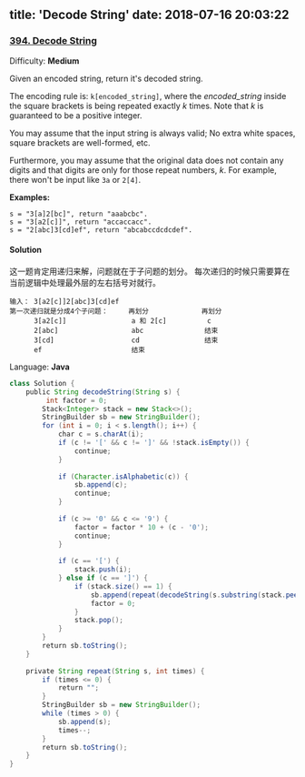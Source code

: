 title: 'Decode String'
date: 2018-07-16 20:03:22
---

### [394\. Decode String](https://leetcode.com/problems/decode-string/description/)

Difficulty: **Medium**



Given an encoded string, return it's decoded string.

The encoding rule is: `k[encoded_string]`, where the _encoded_string_ inside the square brackets is being repeated exactly _k_ times. Note that _k_ is guaranteed to be a positive integer.

You may assume that the input string is always valid; No extra white spaces, square brackets are well-formed, etc.

Furthermore, you may assume that the original data does not contain any digits and that digits are only for those repeat numbers, _k_. For example, there won't be input like `3a` or `2[4]`.

**Examples:**

```
s = "3[a]2[bc]", return "aaabcbc".
s = "3[a2[c]]", return "accaccacc".
s = "2[abc]3[cd]ef", return "abcabccdcdcdef".
```


#### Solution

这一题肯定用递归来解，问题就在于子问题的划分。
每次递归的时候只需要算在当前逻辑中处理最外层的左右括号对就行。
```
输入： 3[a2[c]]2[abc]3[cd]ef
第一次递归就是分成4个子问题：     再划分             再划分
      3[a2[c]]                a 和 2[c]          c
      2[abc]                  abc               结束
      3[cd]                   cd                结束
      ef                      结束
```

Language: **Java**

```java
class Solution {
    public String decodeString(String s) {
         int factor = 0;
        Stack<Integer> stack = new Stack<>();
        StringBuilder sb = new StringBuilder();
        for (int i = 0; i < s.length(); i++) {
            char c = s.charAt(i);
            if (c != '[' && c != ']' && !stack.isEmpty()) {
                continue;
            }
​
            if (Character.isAlphabetic(c)) {
                sb.append(c);
                continue;
            }
​
            if (c >= '0' && c <= '9') {
                factor = factor * 10 + (c - '0');
                continue;
            }
​
            if (c == '[') {
                stack.push(i);
            } else if (c == ']') {
                if (stack.size() == 1) {
                    sb.append(repeat(decodeString(s.substring(stack.peek() + 1, i)), factor));
                    factor = 0;
                }
                stack.pop();
            }
        }
        return sb.toString();
    }
​
    private String repeat(String s, int times) {
        if (times <= 0) {
            return "";
        }
        StringBuilder sb = new StringBuilder();
        while (times > 0) {
            sb.append(s);
            times--;
        }
        return sb.toString();
    }
}
```